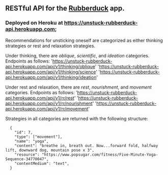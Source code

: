 ## RESTful API for the [Rubberduck](https://github.com/kellydinneen/rubberduck) app.
### Deployed on Heroku at https://unstuck-rubberduck-api.herokuapp.com;

Recommendations for unsticking oneself are categorized as either thinking strategies or rest and relaxation strategies.

Under thinking, there are *oblique*, *scientific*, and *ideation* categories. Endpoints as follows:
'https://unstuck-rubberduck-api.herokuapp.com/api/v1/thinking/oblique'
'https://unstuck-rubberduck-api.herokuapp.com/api/v1/thinking/science'
'https://unstuck-rubberduck-api.herokuapp.com/api/v1/thinking/ideation'

Under rest and relaxation, there are *rest*, *nourishment*, and *movement* categories. Endpoints as follows:
'https://unstuck-rubberduck-api.herokuapp.com/api/v1/rr/rest'
'https://unstuck-rubberduck-api.herokuapp.com/api/v1/rr/nourishment'
'https://unstuck-rubberduck-api.herokuapp.com/api/v1/rr/movement'

Strategies in all categories are returned with the following structure:
```
  {
    "id": 7,
    "type": ["movement"],
    "name": "yoga",
    "content": "breathe in, breath out. Now...forward fold, halfway lift, downward dog, mountain pose x 3",
    "resource": "https://www.popsugar.com/fitness/Five-Minute-Yoga-Sequence-34770047",
    "contentMedium": "text",
  }
  ```
